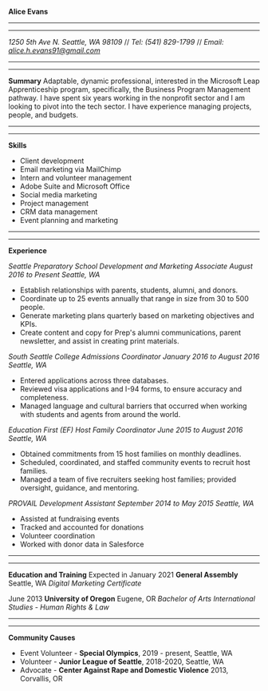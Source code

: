 **Alice Evans**
__________________________
___________________________
*1250 5th Ave N. Seattle, WA 98109* // *Tel: (541) 829-1799* // *Email: alice.h.evans91@gmail.com*
_____________________________
____________________________
**Summary**
Adaptable, dynamic professional, interested in the Microsoft Leap Apprenticeship program, specifically, the Business Program Management pathway. I have spent six years working in the nonprofit sector and I am looking to pivot into the tech sector. I have experience managing projects, people, and budgets.
__________________________
__________________________
**Skills**
- Client development 
- Email marketing via MailChimp
- Intern and volunteer management
- Adobe Suite and Microsoft Office
- Social media marketing
- Project management
- CRM data management
- Event planning and marketing
_______________________________
_______________________________

**Experience**

*Seattle Preparatory School* 
*Development and Marketing Associate* 
*August 2016 to Present Seattle, WA* 

- Establish relationships with parents, students, alumni, and donors.
- Coordinate up to 25 events annually that range in size from 30 to 500 people.
- Generate marketing plans quarterly based on marketing objectives and KPIs.
- Create content and copy for Prep's alumni communications, parent newsletter, and       assist in creating print materials.

*South Seattle College*
*Admissions Coordinator* 
*January 2016 to August 2016 Seattle, WA* 

- Entered applications across three databases.
- Reviewed visa applications and I-94 forms, to ensure accuracy and completeness.
- Managed language and cultural barriers that occurred when working with students and     agents from around the world.

*Education First (EF)* 
*Host Family Coordinator* 
*June 2015 to August 2016 Seattle, WA*

- Obtained commitments from 15 host families on monthly deadlines.
- Scheduled, coordinated, and staffed community events to recruit host families.
- Managed a team of five recruiters seeking host families; provided oversight,          guidance, and mentoring.

*PROVAIL*
*Development Assistant* 
*September 2014 to May 2015 Seattle, WA*

- Assisted at fundraising events
- Tracked and accounted for donations
- Volunteer coordination
- Worked with donor data in Salesforce
________________________________________
________________________________________

**Education and Training**
Expected in January 2021 **General Assembly** Seattle, WA
*Digital Marketing Certificate*  

June 2013 **University of Oregon** Eugene, OR
*Bachelor of Arts International Studies - Human Rights & Law* 
________________________________________________________________
_________________________________________________________________

**Community Causes**
 - Event Volunteer - **Special Olympics**, 2019 - present, Seattle, WA
- Volunteer - **Junior League of Seattle**, 2018-2020, Seattle, WA
- Advocate - **Center Against Rape and Domestic Violence** 2013, Corvallis, OR








